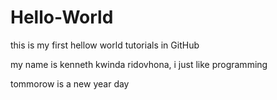 Hello-World
===========

this is my first hellow world tutorials in GitHub

my name is kenneth kwinda ridovhona, i just like programming

tommorow is a new year day
